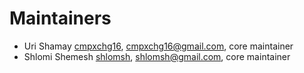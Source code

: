 # Maintainers

* Uri Shamay [cmpxchg16](https://github.com/cmpxchg16), <cmpxchg16@gmail.com>, core maintainer
* Shlomi Shemesh [shlomsh](https://github.com/shlomsh), <shlomsh@gmail.com>, core maintainer
